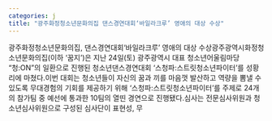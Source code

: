 ```yaml
---
categories: j
title: "광주화정청소년문화의집 댄스경연대회‘바일라크루’ 영애의 대상 수상"
---
```

광주화정청소년문화의집, 댄스경연대회‘바일라크루’ 영애의 대상 수상광주광역시화정청소년문화의집(이하 ‘꿈지’)은 지난 24일(토) 광주광역시 대표 청소년어울림마당 “청:ON”의 일환으로 진행된 청소년댄스경연대회 ‘스청파:스트릿청소년파이터’를 성황리에 마쳤다.이번 대회는 청소년들이 자신의 꿈과 끼를 마음껏 발산하고 역량을 뽐낼 수 있도록 무대경험의 기회를 제공하기 위해 ‘스청파:스트릿청소년파이터’를 주제로 24개의 참가팀 중 예선에 통과한 10팀의 열띤 경연으로 진행됐다.심사는 전문심사위원과 청소년심사위원으로 구성된 심사단이 표현성, 무